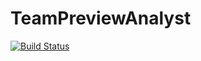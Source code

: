 # TeamPreviewAnalyst
[![Build Status](https://travis-ci.org/odanado/TeamPreviewAnalyst.svg?branch=master)](https://travis-ci.org/odanado/TeamPreviewAnalyst)
